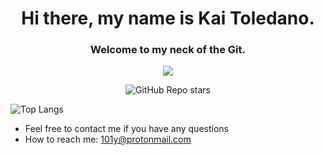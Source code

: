  <div align="center">
   
 # Hi there, my name is Kai Toledano. 
 ### Welcome to my neck of the Git.
   
 ![](https://komarev.com/ghpvc/?username=Kai375&abbreviated=true)
 
 ![GitHub Repo stars](https://img.shields.io/github/stars/Kai375?style=social)

 </div>

  ![Top Langs](https://github-readme-stats.vercel.app/api/top-langs/?username=Kai375&layout=donut)


 
* Feel free to contact me if you have any questions
* How to reach me: 101y@protonmail.com

 
